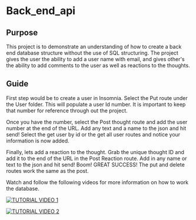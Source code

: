 # Back_end_api

## Purpose

This project is to demonstrate an understanding of how to create a back end database structure without the use of SQL structuring. The project gives the user the ability to add a user name with email, and gives other's the ability to add comments to the user as well as reactions to the thoughts. 

## Guide 

First step would be to create a user in Insomnia. Select the Put route under the User folder. This will populate a user Id number. It is important to keep that number for reference through out the project. 

Once you have the number, select the Post thought route and add the user number at the end of the URL. Add any text and a name to the json and hit send! Select the get user by id or the get all user routes and notice your information is now added. 

Finally, lets add a reaction to the thought. Grab the unique thought ID and add it to the end of the URL in the Post Reaction route. Add in any name or text to the json and hit send! Boom! GREAT SUCCESS! The put and delete routes work the same as the post. 

Watch and follow the following videos for more information on how to work the database. 

[![TUTORIAL VIDEO 1](https://studio.youtube.com/video/DoP3Y4YvhhA/edit)](https://youtu.be/DoP3Y4YvhhA)

[![TUTORIAL VIDEO 2](https://studio.youtube.com/video/DoP3Y4YvhhA/edit)](https://youtu.be/0ti3ocpPUjY)